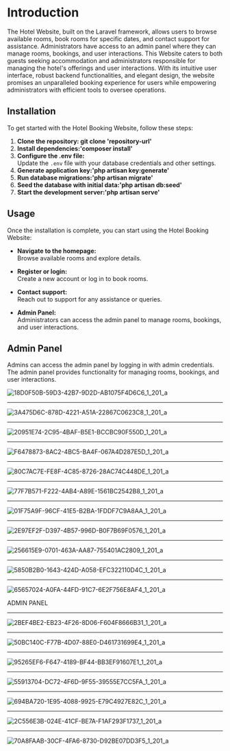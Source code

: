 # Introduction

The Hotel Website, built on the Laravel framework, allows users to browse available rooms, book rooms for specific dates, and contact support for assistance. 
Administrators have access to an admin panel where they can manage rooms, bookings, and user interactions. This Website caters to both guests seeking accommodation 
and administrators responsible for managing the hotel's offerings and user interactions. With its intuitive user interface, robust backend functionalities, and elegant design, 
the website promises an unparalleled booking experience for users while empowering administrators with efficient tools to oversee operations.

## Installation

To get started with the Hotel Booking Website, follow these steps:

1. **Clone the repository: git clone 'repository-url'**  
2. **Install dependencies:'composer install'**
3. **Configure the .env file:**  
Update the `.env` file with your database credentials and other settings.
4. **Generate application key:'php artisan key:generate'**  
5. **Run database migrations:'php artisan migrate'**  
6. **Seed the database with initial data:'php artisan db:seed'**  
7. **Start the development server:'php artisan serve'**


## Usage

Once the installation is complete, you can start using the Hotel Booking Website:

- **Navigate to the homepage:**  
Browse available rooms and explore details.

- **Register or login:**  
Create a new account or log in to book rooms.

- **Contact support:**  
Reach out to support for any assistance or queries.

- **Admin Panel:**  
Administrators can access the admin panel to manage rooms, bookings, and user interactions.

## Admin Panel

Admins can access the admin panel by logging in with admin credentials. The admin panel provides functionality for managing rooms, bookings, and user interactions.
 


![18D0F50B-59D3-42B7-9D2D-AB1075F4D6C6_1_201_a](https://github.com/StylianosNikopoulos/Hotel-Laravel/assets/59256689/1641a043-555a-425c-9a58-b3fb4235313b)

--------------------------------------------------------------------------
![3A475D6C-878D-4221-A51A-22867C0623C8_1_201_a](https://github.com/StylianosNikopoulos/Hotel-Laravel/assets/59256689/1d23372d-a779-4081-b7cf-0582c6649623)

--------------------------------------------------------------------------

![20951E74-2C95-4BAF-B5E1-BCCBC90F550D_1_201_a](https://github.com/StylianosNikopoulos/Hotel-Laravel/assets/59256689/18f584fb-3421-46ee-953c-d94d3fb84e05)

--------------------------------------------------------------------------

![F6478873-8AC2-4BC5-BA4F-067A4D287E5D_1_201_a](https://github.com/StylianosNikopoulos/Hotel-Laravel/assets/59256689/81240a80-92ea-4994-93f7-353f396e8aa4)

--------------------------------------------------------------------------

![80C7AC7E-FE8F-4C85-8726-28AC74C448DE_1_201_a](https://github.com/StylianosNikopoulos/Hotel-Laravel/assets/59256689/52ec1759-d27a-4906-a2b7-f5b97efb0b1d)

--------------------------------------------------------------------------
![77F7B571-F222-4AB4-A89E-1561BC2542B8_1_201_a](https://github.com/StylianosNikopoulos/Hotel-Laravel/assets/59256689/b940dacc-c202-4624-8fbd-8bcda6fd3b7c)

--------------------------------------------------------------------------

![01F75A9F-96CF-41E5-B2BA-1FDDF7C9A8AA_1_201_a](https://github.com/StylianosNikopoulos/Hotel-Laravel/assets/59256689/d61add5e-dcbb-4d8a-8dcf-df94fd34220d)

--------------------------------------------------------------------------

![2E97EF2F-D397-4B57-996D-B0F7B69F0576_1_201_a](https://github.com/StylianosNikopoulos/Hotel-Laravel/assets/59256689/3ee8162f-8f2c-446b-82d5-31f94bb36643)

--------------------------------------------------------------------------

![256615E9-0701-463A-AA87-755401AC2809_1_201_a](https://github.com/StylianosNikopoulos/Hotel-Laravel/assets/59256689/0e53f348-6081-43e9-9b0d-dbd10e8df893)

--------------------------------------------------------------------------

![5850B2B0-1643-424D-A058-EFC322110D4C_1_201_a](https://github.com/StylianosNikopoulos/Hotel-Laravel/assets/59256689/f64bfc5d-ab74-4a60-8695-ac2799237993)

--------------------------------------------------------------------------

![65657024-A0FA-44FD-91C7-6E2F756E8AF4_1_201_a](https://github.com/StylianosNikopoulos/Hotel-Laravel/assets/59256689/c71e740b-9abc-4069-8863-ccfd8ce11ed6)



ADMIN PANEL


--------------------------------------------------------------------------

![2BEF4BE2-EB23-4F26-8D06-F604F8666B31_1_201_a](https://github.com/StylianosNikopoulos/Hotel-Laravel/assets/59256689/2e8e0d78-2dfb-485d-8007-fcf3f3f0f9b5)

--------------------------------------------------------------------------

![50BC140C-F77B-4D07-88E0-D461731699E4_1_201_a](https://github.com/StylianosNikopoulos/Hotel-Laravel/assets/59256689/9a1f402e-06ec-4f85-913c-99f555c0ee65)

--------------------------------------------------------------------------

![95265EF6-F647-4189-BF44-BB3EF91607E1_1_201_a](https://github.com/StylianosNikopoulos/Hotel-Laravel/assets/59256689/8a17a76a-3185-4d4f-b53a-2c508c41f970)

--------------------------------------------------------------------------

![55913704-DC72-4F6D-9F55-39555E7CC5FA_1_201_a](https://github.com/StylianosNikopoulos/Hotel-Laravel/assets/59256689/e5f19b25-8b38-4e76-b0d9-c7b60413f57f)

--------------------------------------------------------------------------

![694BA720-1E95-4088-9925-E79C4927E82C_1_201_a](https://github.com/StylianosNikopoulos/Hotel-Laravel/assets/59256689/605db303-3efd-46ef-a12b-b5464a176e2f)

--------------------------------------------------------------------------

![2C556E3B-024E-41CF-BE7A-F1AF293F1737_1_201_a](https://github.com/StylianosNikopoulos/Hotel-Laravel/assets/59256689/4ce9a082-a36e-445a-b985-6137a4f0d582)

--------------------------------------------------------------------------

![70A8FAAB-30CF-4FA6-8730-D92BE07DD3F5_1_201_a](https://github.com/StylianosNikopoulos/Hotel-Laravel/assets/59256689/255f5e88-86c0-4f15-9c93-b7b03a2fa73c)

